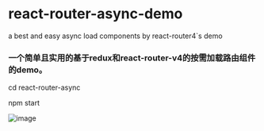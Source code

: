 # react-router-async-demo
a best and easy async load components by react-router4`s demo

### 一个简单且实用的基于redux和react-router-v4的按需加载路由组件的demo。

cd react-router-async

npm start


![image](https://thumbs.gfycat.com/ThisOrangeKoodoo-max-1mb.gif)